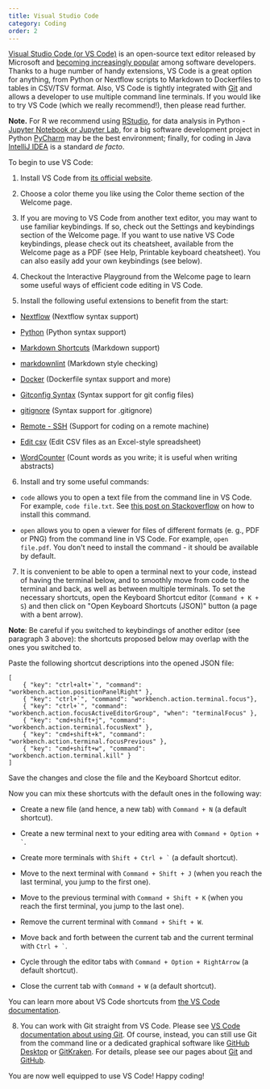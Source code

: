 ```yaml
---
title: Visual Studio Code
category: Coding
order: 2
---
```


[Visual Studio Code (or VS Code)](https://code.visualstudio.com/) is an open-source text editor released by Microsoft and 
[becoming increasingly popular](https://insights.stackoverflow.com/survey/2019#development-environments-and-tools) among software developers. 
Thanks to a huge number of handy extensions, VS Code is a great option for anything, from Python or Nextflow scripts 
to Markdown to Dockerfiles to tables in CSV/TSV format. Also, VS Code is tightly integrated with [Git](../../reproducibility/git.md) and allows a developer to use multiple command line terminals. If you would like to try VS Code (which we really recommend!), then please read further.

**Note.** For R we recommend using [RStudio](https://rstudio.com/), for data analysis in Python - [Jupyter Notebook or Jupyter Lab](https://jupyter.org/), 
for a big software development project in Python [PyCharm](https://www.jetbrains.com/pycharm/) may be the best environment; 
finally, for coding in Java [IntelliJ IDEA](https://www.jetbrains.com/idea/) is a standard _de facto_. 

To begin to use VS Code:

1. Install VS Code from [its official website](https://code.visualstudio.com/).

2. Choose a color theme you like using the Color theme section of the Welcome page.

3. If you are moving to VS Code from another text editor, you may want to use familiar keybindings. If so, check out the Settings and keybindings section of the Welcome page. If you want to use native VS Code keybindings, please check out its cheatsheet, available from the Welcome page as a PDF (see Help, Printable keyboard cheatsheet). You can also easily add your own keybindings (see below).

4. Checkout the Interactive Playground from the Welcome page to learn some useful ways of efficient code editing in VS Code.

5. Install the following useful extensions to benefit from the start:

- [Nextflow](https://marketplace.visualstudio.com/items?itemName=nextflow.nextflow) (Nextflow syntax support)

- [Python](https://marketplace.visualstudio.com/items?itemName=ms-python.python) (Python syntax support)

- [Markdown Shortcuts](https://marketplace.visualstudio.com/items?itemName=mdickin.markdown-shortcuts) (Markdown support)

- [markdownlint](https://marketplace.visualstudio.com/items?itemName=DavidAnson.vscode-markdownlint) (Markdown style checking)

- [Docker](https://marketplace.visualstudio.com/items?itemName=ms-azuretools.vscode-docker) (Dockerfile syntax support and more)

- [Gitconfig Syntax](https://marketplace.visualstudio.com/items?itemName=sidneys1.gitconfig) (Syntax support for git config files)

- [gitignore](https://marketplace.visualstudio.com/items?itemName=codezombiech.gitignore) (Syntax support for .gitignore)

- [Remote - SSH](https://marketplace.visualstudio.com/items?itemName=ms-vscode-remote.remote-ssh) (Support for coding on a remote machine)

- [Edit csv](https://marketplace.visualstudio.com/items?itemName=janisdd.vscode-edit-csv) (Edit CSV files as an Excel-style spreadsheet)

- [WordCounter](https://marketplace.visualstudio.com/items?itemName=kirozen.wordcounter) (Count words as you write; it is useful when writing abstracts)

6. Install and try some useful commands:

- `code` allows you to open a text file from the command line in VS Code. For example, `code file.txt`. See [this post on Stackoverflow](https://stackoverflow.com/questions/29955500/code-not-working-in-command-line-for-visual-studio-code-on-osx-mac) on how to install this command.

- `open` allows you to open a viewer for files of different formats (e. g., PDF or PNG) from the command line in VS Code. For example, `open file.pdf`. You don't need to install the command - it should be available by default.

7. It is convenient to be able to open a terminal next to your code, instead of having the terminal below, and to smoothly move from code to the terminal and back, as well as between multiple terminals. To set the necessary shortcuts, open the Keyboard Shortcut editor (`Command + K + S`) and then click on "Open Keyboard Shortcuts (JSON)" button (a page with a bent arrow).

**Note**: Be careful if you switched to keybindings of another editor (see paragraph 3 above): the shortcuts proposed below may overlap with the ones you switched to.

Paste the following shortcut descriptions into the opened JSON file:

```
[
    { "key": "ctrl+alt+`", "command": "workbench.action.positionPanelRight" },
    { "key": "ctrl+`", "command": "workbench.action.terminal.focus"},
    { "key": "ctrl+`", "command": "workbench.action.focusActiveEditorGroup", "when": "terminalFocus" },
    { "key": "cmd+shift+j", "command": "workbench.action.terminal.focusNext" },
    { "key": "cmd+shift+k", "command": "workbench.action.terminal.focusPrevious" },
    { "key": "cmd+shift+w", "command": "workbench.action.terminal.kill" }
]
```

Save the changes and close the file and the Keyboard Shortcut editor.

Now you can mix these shortcuts with the default ones in the following way:

- Create a new file (and hence, a new tab) with `Command + N` (a default shortcut).

- Create a new terminal next to your editing area with `` Command + Option + ` ``.

- Create more terminals with `` Shift + Ctrl + ` `` (a default shortcut).

- Move to the next terminal with `Command + Shift + J` (when you reach the last terminal, you jump to the first one).

- Move to the previous terminal with `Command + Shift + K` (when you reach the first terminal, you jump to the last one).

- Remove the current terminal with `Command + Shift + W`.

- Move back and forth between the current tab and the current terminal with `` Ctrl + ` ``.

- Cycle through the editor tabs with `Command + Option + RightArrow` (a default shortcut).

- Close the current tab with `Command + W` (a default shortcut).

You can learn more about VS Code shortcuts from [the VS Code documentation](https://code.visualstudio.com/docs/getstarted/keybindings).

8. You can work with Git straight from VS Code. Please see [VS Code documentation about using Git](https://code.visualstudio.com/docs/editor/versioncontrol). Of course, instead, you can still use Git from the command line or a dedicated graphical software like [GitHub Desktop](https://desktop.github.com/) or [GitKraken](https://www.gitkraken.com/). For details, please see our pages about [Git](../../reproducibility/git) and [GitHub](../../reproducibility/luslab-github).

You are now well equipped to use VS Code! Happy coding!
